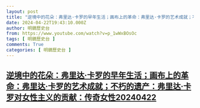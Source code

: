 ```yaml
---
layout: post
title: "逆境中的花朵：弗里达·卡罗的早年生活；画布上的革命：弗里达·卡罗的艺术成就；不朽的遗产：弗里达·卡罗对女性主义的贡献：传奇女性20240422"
date: 2024-04-22T19:43:10.000Z
author: 明鏡歷史台
from: https://www.youtube.com/watch?v=p_1wWxBOsOc
tags: [ 明鏡歷史台 ]
comments: True
categories: [ 明鏡歷史台 ]
---
```

<!--1713814990000-->
[逆境中的花朵：弗里达·卡罗的早年生活；画布上的革命：弗里达·卡罗的艺术成就；不朽的遗产：弗里达·卡罗对女性主义的贡献：传奇女性20240422](https://www.youtube.com/watch?v=p_1wWxBOsOc)
------

<div>

</div>

